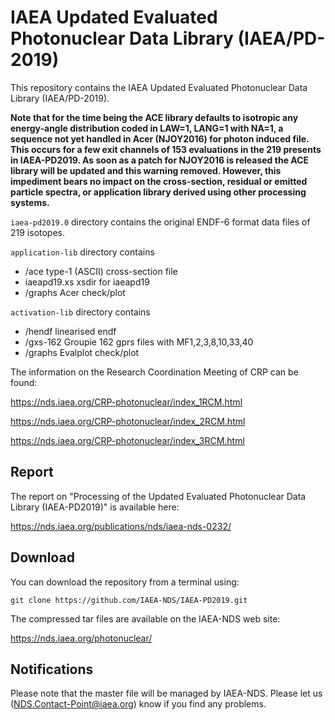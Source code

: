 # IAEA Updated Evaluated Photonuclear Data Library (IAEA/PD-2019)
This repository contains the IAEA Updated Evaluated Photonuclear Data Library (IAEA/PD-2019). 

**Note that for the time being the ACE library defaults to isotropic any energy-angle distribution coded in LAW=1, LANG=1 with NA=1, a sequence not yet handled in Acer (NJOY2016) for photon induced file. This occurs for a few exit channels of 153 evaluations in the 219 presents in IAEA-PD2019. As soon as a patch for NJOY2016 is released the ACE library will be updated and this warning removed. However, this impediment bears no impact on the cross-section, residual or emitted particle spectra, or application library derived using other processing systems.**

``iaea-pd2019.0`` directory contains the original ENDF-6 format data files of 219 isotopes.  

``application-lib`` directory contains  
- /ace            type-1 (ASCII) cross-section file  
- iaeapd19.xs     xsdir for iaeapd19  
- /graphs         Acer check/plot  

``activation-lib`` directory contains  
- /hendf       linearised endf  
- /gxs-162      Groupie 162 gprs files with MF1,2,3,8,10,33,40  
- /graphs       Evalplot check/plot  

The information on the Research Coordination Meeting of CRP can be
found:

https://nds.iaea.org/CRP-photonuclear/index_1RCM.html

https://nds.iaea.org/CRP-photonuclear/index_2RCM.html

https://nds.iaea.org/CRP-photonuclear/index_3RCM.html

## Report
The report on "Processing of the Updated Evaluated
Photonuclear Data Library (IAEA-PD2019)" is available here:

https://nds.iaea.org/publications/nds/iaea-nds-0232/

## Download
You can download the repository from a terminal using:

```
git clone https://github.com/IAEA-NDS/IAEA-PD2019.git
```

The compressed tar files are available on the IAEA-NDS web site:

https://nds.iaea.org/photonuclear/


## Notifications
Please note that the master file will be managed by IAEA-NDS. Please
let us (NDS.Contact-Point@iaea.org) know if you find any problems.



